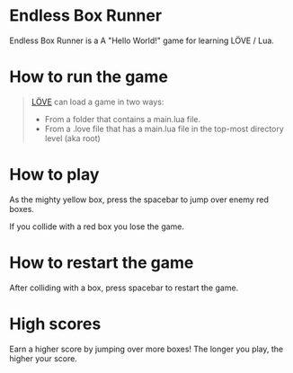 # Endless Box Runner
Endless Box Runner is a A "Hello World!" game for learning LÖVE / Lua.

# How to run the game
> [LÖVE](https://love2d.org/wiki/Getting_Started) can load a game in two ways:
> - From a folder that contains a main.lua file.
> - From a .love file that has a main.lua file in the top-most directory level (aka root)

# How to play
As the mighty yellow box, press the spacebar to jump over enemy red boxes.

If you collide with a red box you lose the game.

# How to restart the game
After colliding with a box, press spacebar to restart the game.

# High scores
Earn a higher score by jumping over more boxes! The longer you play, the higher your score.
